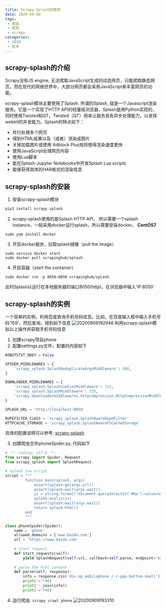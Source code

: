 ```yaml
---
title: Scrapy-Splash的使用
date: 2020-04-09
tags:
 - 爬虫
 - 框架
 - scrapy
categories:
 - 2020
 - 技术
---
```



## scrapy-splash的介绍
Scrapy没有JS engine, 无法爬取JavaScript生成的动态网页，只能爬取静态网页，而在现代的网络世界中，大部分网页都会采用JavaScript来丰富网页的功能。

scrapy-splash模块主要使用了Splash. 所谓的Splash, 就是一个Javascript渲染服务。它是一个实现了HTTP API的轻量级浏览器，Splash是用Python实现的，同时使用Twisted和QT。Twisted（QT）用来让服务具有异步处理能力，以发挥webkit的并发能力。Splash的特点如下：

* 并行处理多个网页
* 得到HTML结果以及（或者）渲染成图片
* 关掉加载图片或使用 Adblock Plus规则使得渲染速度更快
* 使用JavaScript处理网页内容
* 使用Lua脚本
* 能在Splash-Jupyter Notebooks中开发Splash Lua scripts
* 能够获得具体的HAR格式的渲染信息

## scrapy-splash的安装
1. 安装scrapy-splash模块
``` py
pip3 install scrapy-splash
```

2. scrapy-splash使用的是Splash HTTP API， 所以需要一个splash instance，一般采用docker运行splash，所以需要安装docker。
**CentOS7**
```
sudo yum install docker
```

3. 开启docker服务，拉取splash镜像（pull the image）
```
sudo service docker start
sudo docker pull scrapinghub/splash
```

4. 开启容器（start the container）
```
sudo docker run -p 8050:8050 scrapinghub/splash
```
此时Splash以运行在本地服务器的端口8050(http)，在浏览器中输入'IP:8050'

## scrapy-splash的实例
一个简单的实例，利用百度查询手机号码信息。比如，在百度输入框中输入手机号码‘159’，然后查询，得到如下信息
![20200909192946](https://gitee.com/chen-zq/bgimages/raw/master/img/20200909192946.png?imgslim)
利用scrapy-splash模拟以上操作并获取手机号码信息
1. 创建scrapy项目phone
2. 配置settings.py文件，配置的内容如下
``` py
ROBOTSTXT_OBEY = False

SPIDER_MIDDLEWARES = {
    'scrapy_splash.SplashDeduplicateArgsMiddleware': 100,
}

DOWNLOADER_MIDDLEWARES = {
    'scrapy_splash.SplashCookiesMiddleware': 723,
    'scrapy_splash.SplashMiddleware': 725,
    'scrapy.downloadermiddlewares.httpcompression.HttpCompressionMiddleware': 810
}

SPLASH_URL = 'http://localhost:8050'

DUPEFILTER_CLASS = 'scrapy_splash.SplashAwareDupeFilter'
HTTPCACHE_STORAGE = 'scrapy_splash.SplashAwareFSCacheStorage'
```

具体的配置说明可以参考: [scrapy-splash](https://pypi.org/project/scrapy-splash/)

3. 创建爬虫文件phoneSpider.py, 代码如下
``` py
# -*- coding: utf-8 -*-
from scrapy import Spider, Request
from scrapy_splash import SplashRequest

# splash lua script
script = """
         function main(splash, args)
             assert(splash:go(args.url))
             assert(splash:wait(args.wait))
             js = string.format("document.querySelector('#kw').value=%s;document.querySelector('#su').click()", args.phone)
             splash:evaljs(js)
             assert(splash:wait(args.wait))
             return splash:html()
         end
         """

class phoneSpider(Spider):
    name = 'phone'
    allowed_domains = ['www.baidu.com']
    url = 'https://www.baidu.com'
    
    # start request
    def start_requests(self):
        yield SplashRequest(self.url, callback=self.parse, endpoint='execute', args={'lua_source': script, 'phone':'159*******', 'wait': 5})
   
    # parse the html content 
    def parse(self, response):
        info = response.css('div.op_mobilephone_r.c-gap-bottom-small').xpath('span/text()').extract()
        print('='*40)
        print(''.join(info))
        print('='*40)
```
4. 运行爬虫: `scrapy crawl phone`
![20200909193310](https://gitee.com/chen-zq/bgimages/raw/master/img/20200909193310.png?imgslim)
